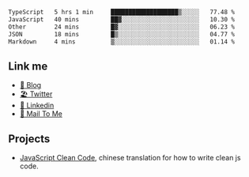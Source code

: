 <!--START_SECTION:waka-->

```txt
TypeScript   5 hrs 1 min     ███████████████████▒░░░░░   77.48 %
JavaScript   40 mins         ██▓░░░░░░░░░░░░░░░░░░░░░░   10.30 %
Other        24 mins         █▓░░░░░░░░░░░░░░░░░░░░░░░   06.23 %
JSON         18 mins         █▒░░░░░░░░░░░░░░░░░░░░░░░   04.77 %
Markdown     4 mins          ▒░░░░░░░░░░░░░░░░░░░░░░░░   01.14 %
```

<!--END_SECTION:waka-->

## Link me

- [📕 Blog](https://chris-yu.vercel.app/)
- [🏖️ Twitter](https://twitter.com/yuetong3yu)
- [🧳 Linkedin](https://www.linkedin.com/in/yuetong3yu)
- [📧 Mail To Me](mailto:yuetong3yu@gmail.com)


## Projects 

- [JavaScript Clean Code](https://js-clean-code-cn.vercel.app/), chinese translation for how to write clean js code.
